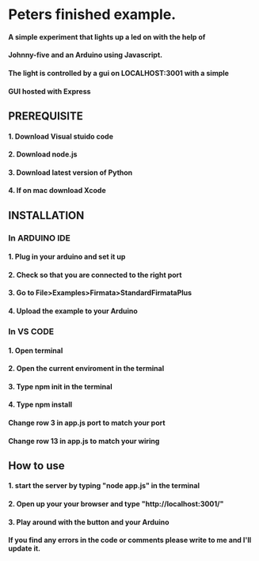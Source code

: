 # Peters finished example.
#### A simple experiment that lights up a led on with the help of
#### Johnny-five and an Arduino using Javascript.
#### The light is controlled by a gui on LOCALHOST:3001 with a simple
#### GUI hosted with Express

##      PREREQUISITE
#### 1. Download Visual stuido code
#### 2. Download node.js
#### 3. Download latest version of Python
#### 4. If on mac download Xcode


##      INSTALLATION
### In ARDUINO IDE
#### 1. Plug in your arduino and set it up
#### 2. Check so that you are connected to the right port
#### 3. Go to File>Examples>Firmata>StandardFirmataPlus
#### 4. Upload the example to your Arduino

### In VS CODE
#### 1. Open terminal
#### 2. Open the current enviroment in the terminal
#### 3. Type npm init in the terminal
#### 4. Type npm install

#### Change row 3 in app.js port to match your port
#### Change row 13 in app.js to match your wiring

## How to use

#### 1. start the server by typing "node app.js" in the terminal
#### 2. Open up your your browser and type "http://localhost:3001/"
#### 3. Play around with the button and your Arduino

#### If you find any errors in the code or comments please write to me and I'll update it. 